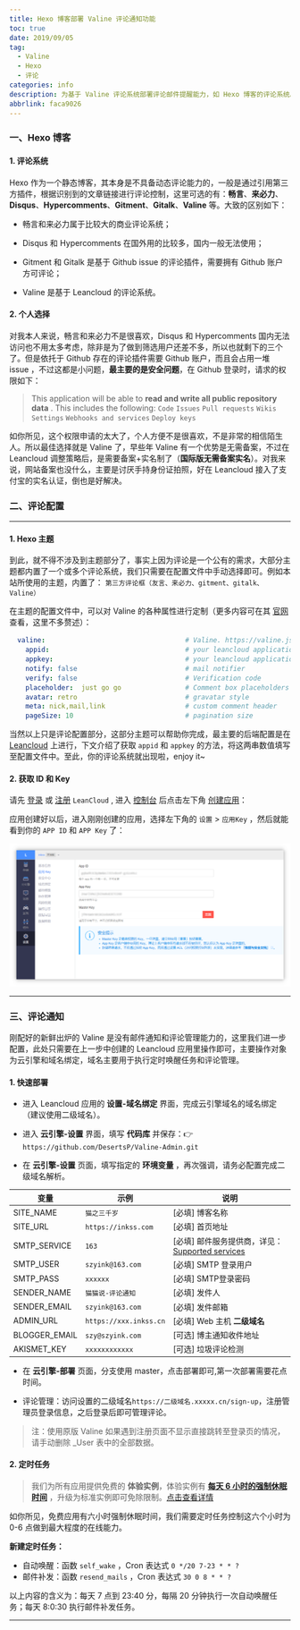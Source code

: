 ```yaml
---
title: Hexo 博客部署 Valine 评论通知功能
toc: true
date: 2019/09/05
tag:
  - Valine
  - Hexo
  - 评论
categories: info
description: 为基于 Valine 评论系统部署评论邮件提醒能力，如 Hexo 博客的评论系统。
abbrlink: faca9026
---
```


### 一、Hexo 博客

#### 1️. 评论系统

Hexo 作为一个静态博客，其本身是不具备动态评论能力的，一般是通过引用第三方插件，根据识别到的文章链接进行评论控制，这里可选的有：**畅言**、**来必力**、**Disqus**、**Hypercomments**、**Gitment**、**Gitalk**、**Valine** 等。大致的区别如下：

- 畅言和来必力属于比较大的商业评论系统；

- Disqus 和 Hypercomments 在国外用的比较多，国内一般无法使用；

- Gitment 和 Gitalk 是基于 Github issue 的评论插件，需要拥有 Github 账户方可评论；

- Valine 是基于 Leancloud 的评论系统。

#### 2. 个人选择

对我本人来说，畅言和来必力不是很喜欢，Disqus 和 Hypercomments 国内无法访问也不用太多考虑，除非是为了做到筛选用户还差不多，所以也就剩下的三个了。但是依托于 Github 存在的评论插件需要 Github 账户，而且会占用一堆 issue ，不过这都是小问题，**最主要的是安全问题**，在 Github 登录时，请求的权限如下：

> This application will be able to **read and write all public repository data** . This includes the following:
> `Code` `Issues` `Pull requests` `Wikis` `Settings` `Webhooks and services` `Deploy keys`

如你所见，这个权限申请的太大了，个人方便不是很喜欢，不是非常的相信陌生人。所以最佳选择就是 Valine 了，早些年 Valine 有一个优势是无需备案，不过在 Leancloud 调整策略后，是需要备案+实名制了（**国际版无需备案实名**）。对我来说，网站备案也没什么，主要是讨厌手持身份证拍照，好在 Leancloud 接入了支付宝的实名认证，倒也是好解决。

### 二、评论配置

------

#### 1. Hexo 主题

到此，就不得不涉及到主题部分了，事实上因为评论是一个公有的需求，大部分主题都内置了一个或多个评论系统，我们只需要在配置文件中手动选择即可。例如本站所使用的主题，内置了： `第三方评论框（友言、来必力、gitment、gitalk、Valine）`

在主题的配置文件中，可以对 Valine 的各种属性进行定制（更多内容可在其 [官网](https://valine.js.org/configuration.html) 查看，这里不多赘述）：

```yml
  valine:                                   # Valine. https://valine.js.org
    appid:                                  # your leancloud application appid
    appkey:                                 # your leancloud application appkey
    notify: false                           # mail notifier
    verify: false                           # Verification code
    placeholder:  just go go                # Comment box placeholders
    avatar: retro                           # gravatar style
    meta: nick,mail,link                    # custom comment header
    pageSize: 10                            # pagination size
```

当然以上只是评论配置部分，这部分主题可以帮助你完成，最主要的后端配置是在 [Leancloud](https://leancloud.cn) 上进行，下文介绍了获取 `appid` 和 `appkey` 的方法，将这两串数值填写至配置文件中。至此，你的评论系统就出现啦，enjoy it~

#### 2. 获取 ID 和 Key

请先 [登录](https://leancloud.cn/dashboard/login.html#/signin) 或 [注册](https://leancloud.cn/dashboard/login.html#/signup)  `LeanCloud` , 进入 [控制台](https://leancloud.cn/dashboard/applist.html#/apps) 后点击左下角 [创建应用](https://leancloud.cn/dashboard/applist.html#/newapp)：

应用创建好以后，进入刚刚创建的应用，选择左下角的 `设置` > `应用Key` ，然后就能看到你的 `APP ID` 和 `APP Key` 了：

![应用](../../static/评论通知功能.assets/Snipaste_2019-09-06_17-59-29.png)

------

### 三、评论通知

刚配好的新鲜出炉的 Valine 是没有邮件通知和评论管理能力的，这里我们进一步配置，此处只需要在上一步中创建的 Leancloud 应用里操作即可，主要操作对象为云引擎和域名绑定，域名主要用于执行定时唤醒任务和评论管理。

#### 1. 快速部署

- 进入 Leancloud 应用的 **设置-域名绑定** 界面，完成云引擎域名的域名绑定（建议使用二级域名）。

- 进入 **云引擎-设置** 界面，填写 **代码库** 并保存：👉  `https://github.com/DesertsP/Valine-Admin.git`

- 在 **云引擎-设置** 页面，填写指定的 **环境变量** ，再次强调，请务必配置完成二级域名解析。

变量 | 示例 | 说明
--- | ------ | ------
SITE_NAME | `猫之三千岁` | [必填] 博客名称
SITE_URL  | `https://inkss.com` | [必填] 首页地址 
SMTP_SERVICE | `163` | [必填] 邮件服务提供商，详见：[Supported services](https://nodemailer.com/smtp/well-known/#supported-services) 
SMTP_USER | `szyink@163.com` | [必填] SMTP 登录用户
SMTP_PASS | `xxxxxx` | [必填] SMTP登录密码
SENDER_NAME | `猫猫说-评论通知` | [必填] 发件人 
SENDER_EMAIL | `szyink@163.com` | [必填] 发件邮箱
ADMIN_URL | `https://xxx.inkss.cn` | [必填] Web 主机 **二级域名**
BLOGGER_EMAIL | `szy@szyink.com` | [可选] 博主通知收件地址
AKISMET_KEY | `xxxxxxxxxxxx` | [可选] 垃圾评论检测

- 在 **云引擎-部署** 页面，分支使用 master，点击部署即可,第一次部署需要花点时间。

- 评论管理：访问设置的二级域名`https://二级域名.xxxxx.cn/sign-up`，注册管理员登录信息，之后登录后即可管理评论。

>注：使用原版 Valine 如果遇到注册页面不显示直接跳转至登录页的情况，请手动删除 _User 表中的全部数据。

#### 2. 定时任务

> 我们为所有应用提供免费的 **体验实例**，体验实例有 [**每天 6 小时的强制休眠时间**](https://leancloud.cn/docs/leanengine_plan.html#hash633315134) ，升级为标准实例即可免除限制。[点击查看详情](https://leancloud.cn/docs/leanengine_plan.html)

如你所见，免费应用有六小时强制休眠时间，我们需要定时任务控制这六个小时为 0-6 点做到最大程度的在线能力。

**新建定时任务：**

- 自动唤醒：函数 `self_wake` ，Cron 表达式 `0 */20 7-23 * * ?`
- 邮件补发：函数 `resend_mails` ，Cron 表达式 `30 0 8 * * ?`

以上内容的含义为：每天 7 点到 23:40 分，每隔 20 分钟执行一次自动唤醒任务；每天 8:0:30 执行邮件补发任务。

------
